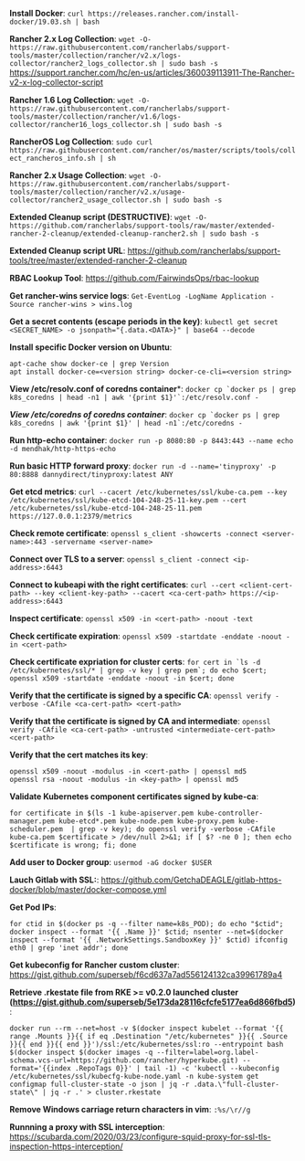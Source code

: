 **Install Docker**: `curl https://releases.rancher.com/install-docker/19.03.sh | bash`

**Rancher 2.x Log Collection**: `wget -O- https://raw.githubusercontent.com/rancherlabs/support-tools/master/collection/rancher/v2.x/logs-collector/rancher2_logs_collector.sh | sudo bash -s`
https://support.rancher.com/hc/en-us/articles/360039113911-The-Rancher-v2-x-log-collector-script

**Rancher 1.6 Log Collection**: `wget -O- https://raw.githubusercontent.com/rancherlabs/support-tools/master/collection/rancher/v1.6/logs-collector/rancher16_logs_collector.sh | sudo bash -s`

**RancherOS Log Collection**: `sudo curl https://raw.githubusercontent.com/rancher/os/master/scripts/tools/collect_rancheros_info.sh | sh`

**Rancher 2.x Usage Collection**: `wget -O- https://raw.githubusercontent.com/rancherlabs/support-tools/master/collection/rancher/v2.x/usage-collector/rancher2_usage_collector.sh | sudo bash -s`

**Extended Cleanup script (DESTRUCTIVE)**: `wget -O- https://github.com/rancherlabs/support-tools/raw/master/extended-rancher-2-cleanup/extended-cleanup-rancher2.sh | sudo bash -s`

**Extended Cleanup script URL**: https://github.com/rancherlabs/support-tools/tree/master/extended-rancher-2-cleanup

**RBAC Lookup Tool**: https://github.com/FairwindsOps/rbac-lookup

**Get rancher-wins service logs**: `Get-EventLog -LogName Application -Source rancher-wins > wins.log`

**Get a secret contents (escape periods in the key)**: `kubectl get secret <SECRET_NAME> -o jsonpath="{.data.<DATA>}" | base64 --decode`    

**Install specific Docker version on Ubuntu**:
```
apt-cache show docker-ce | grep Version
apt install docker-ce=<version string> docker-ce-cli=<version string>
```

**View /etc/resolv.conf of coredns container***: ```docker cp `docker ps | grep k8s_coredns | head -n1 | awk '{print $1}'`:/etc/resolv.conf -```

***View /etc/coredns of coredns container***: ```docker cp `docker ps | grep k8s_coredns | awk '{print $1}' | head -n1`:/etc/coredns -```

**Run http-echo container**: `docker run -p 8080:80 -p 8443:443 --name echo -d mendhak/http-https-echo`

**Run basic HTTP forward proxy**: `docker run -d --name='tinyproxy' -p 80:8888 dannydirect/tinyproxy:latest ANY`

**Get etcd metrics**: `curl --cacert /etc/kubernetes/ssl/kube-ca.pem --key /etc/kubernetes/ssl/kube-etcd-104-248-25-11-key.pem --cert /etc/kubernetes/ssl/kube-etcd-104-248-25-11.pem https://127.0.0.1:2379/metrics`

**Check remote certificate**: `openssl s_client -showcerts -connect <server-name>:443 -servername <server-name>`

**Connect over TLS to a server**: `openssl s_client -connect <ip-address>:6443`

**Connect to kubeapi with the right certificates**: `curl --cert <client-cert-path> --key <client-key-path> --cacert <ca-cert-path> https://<ip-address>:6443`

**Inspect certificate**: `openssl x509 -in <cert-path> -noout -text`

**Check certificate expiration**: `openssl x509 -startdate -enddate -noout -in <cert-path>`

**Check certificate expriation for cluster certs**: ```for cert in `ls -d /etc/kubernetes/ssl/* | grep -v key | grep pem`; do echo $cert; openssl x509 -startdate -enddate -noout -in $cert; done```

**Verify that the certificate is signed by a specific CA**: `openssl verify -verbose -CAfile <ca-cert-path> <cert-path>`

**Verify that the certificate is signed by CA and intermediate**: `openssl verify -CAfile <ca-cert-path> -untrusted <intermediate-cert-path> <cert-path>`

**Verify that the cert matches its key**:
```
openssl x509 -noout -modulus -in <cert-path> | openssl md5
openssl rsa -noout -modulus -in <key-path> | openssl md5
```

**Validate Kubernetes component certificates signed by kube-ca**:
```
for certificate in $(ls -1 kube-apiserver.pem kube-controller-manager.pem kube-etcd*.pem kube-node.pem kube-proxy.pem kube-scheduler.pem  | grep -v key); do openssl verify -verbose -CAfile kube-ca.pem $certificate > /dev/null 2>&1; if [ $? -ne 0 ]; then echo $certificate is wrong; fi; done
```

**Add user to Docker group**: `usermod -aG docker $USER`

**Lauch Gitlab with SSL:**: https://github.com/GetchaDEAGLE/gitlab-https-docker/blob/master/docker-compose.yml

**Get Pod IPs**:
```
for ctid in $(docker ps -q --filter name=k8s_POD); do echo "$ctid"; docker inspect --format '{{ .Name }}' $ctid; nsenter --net=$(docker inspect --format '{{ .NetworkSettings.SandboxKey }}' $ctid) ifconfig eth0 | grep 'inet addr'; done
```

**Get kubeconfig for Rancher custom cluster**: https://gist.github.com/superseb/f6cd637a7ad556124132ca39961789a4

**Retrieve .rkestate file from RKE >= v0.2.0 launched cluster (https://gist.github.com/superseb/5e173da28116cfcfe5177ea6d866fbd5)**:
```
docker run --rm --net=host -v $(docker inspect kubelet --format '{{ range .Mounts }}{{ if eq .Destination "/etc/kubernetes" }}{{ .Source }}{{ end }}{{ end }}')/ssl:/etc/kubernetes/ssl:ro --entrypoint bash $(docker inspect $(docker images -q --filter=label=org.label-schema.vcs-url=https://github.com/rancher/hyperkube.git) --format='{{index .RepoTags 0}}' | tail -1) -c 'kubectl --kubeconfig /etc/kubernetes/ssl/kubecfg-kube-node.yaml -n kube-system get configmap full-cluster-state -o json | jq -r .data.\"full-cluster-state\" | jq -r .' > cluster.rkestate
```

**Remove Windows carriage return characters in vim**: `:%s/\r//g`

**Runnning a proxy with SSL interception**: https://scubarda.com/2020/03/23/configure-squid-proxy-for-ssl-tls-inspection-https-interception/
